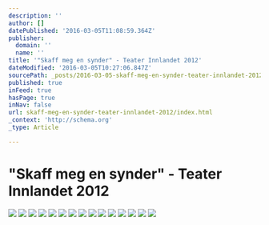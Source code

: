```yaml
---
description: ''
author: []
datePublished: '2016-03-05T11:08:59.364Z'
publisher:
  domain: ''
  name: ''
title: '"Skaff meg en synder" - Teater Innlandet 2012'
dateModified: '2016-03-05T10:27:06.847Z'
sourcePath: _posts/2016-03-05-skaff-meg-en-synder-teater-innlandet-2012.md
published: true
inFeed: true
hasPage: true
inNav: false
url: skaff-meg-en-synder-teater-innlandet-2012/index.html
_context: 'http://schema.org'
_type: Article

---
```

# "Skaff meg en synder" - Teater Innlandet 2012
![](https://the-grid-user-content.s3-us-west-2.amazonaws.com/65eaf85d-1bb0-40fd-8114-421e84b384dc.png)
![](https://the-grid-user-content.s3-us-west-2.amazonaws.com/a549ceac-3a6c-44f4-924d-0a8aec9432c2.png)
![](https://the-grid-user-content.s3-us-west-2.amazonaws.com/8115b394-8f54-4eeb-af4f-31a076ce4051.png)
![](https://the-grid-user-content.s3-us-west-2.amazonaws.com/16d251f0-9015-4b20-9745-fea8cdbcb0a8.png)
![](https://the-grid-user-content.s3-us-west-2.amazonaws.com/acab33db-3aeb-4eda-bf77-0300ced87ad0.png)
![](https://the-grid-user-content.s3-us-west-2.amazonaws.com/181389d6-cf82-4ff5-bdc9-d50140a39dbe.png)
![](https://the-grid-user-content.s3-us-west-2.amazonaws.com/ae92db30-5796-4de7-ab67-b064630a597a.png)
![](https://the-grid-user-content.s3-us-west-2.amazonaws.com/cf720186-b8c9-4e8b-bd1e-931d9cbee274.png)
![](https://the-grid-user-content.s3-us-west-2.amazonaws.com/9cf8e595-f6ae-48ae-873e-29837ed7aa78.png)
![](https://the-grid-user-content.s3-us-west-2.amazonaws.com/3bd1cdff-1a68-434a-af88-2f02c0900bd1.png)
![](https://the-grid-user-content.s3-us-west-2.amazonaws.com/a07c97fd-d632-479c-b0c5-8e3307b0515d.png)
![](https://the-grid-user-content.s3-us-west-2.amazonaws.com/8c4719e6-bf94-4ab0-9785-df31a77cb39b.png)
![](https://the-grid-user-content.s3-us-west-2.amazonaws.com/73147b5a-b3ee-47e3-bd72-b6b2a5335d11.png)
![](https://the-grid-user-content.s3-us-west-2.amazonaws.com/0c4697b7-3381-4578-8131-43746b330152.png)
![](https://the-grid-user-content.s3-us-west-2.amazonaws.com/15188b91-d350-44b4-ae58-05b9909a5ef6.png)